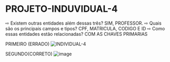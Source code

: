 # PROJETO-INDUVIDUAL-4
⇨ Existem outras entidades além dessas três?
SIM, PROFESSOR.
⇨ Quais são os principais campos e tipos?
CPF, MATRICULA, CODIGO E ID
⇨ Como essas entidades estão relacionadas?
COM AS CHAVES PRIMARIAS


PRIMEIRO (ERRADO)
![INDIVIDUAL-4](https://user-images.githubusercontent.com/99221907/226135290-971f7d00-ad5e-4a53-bf3d-33792769a0ad.png)

SEGUNDO(CORRETO)
![image](https://user-images.githubusercontent.com/99221907/226150342-697f00df-05f3-4113-bea9-1633b27afee9.png)

